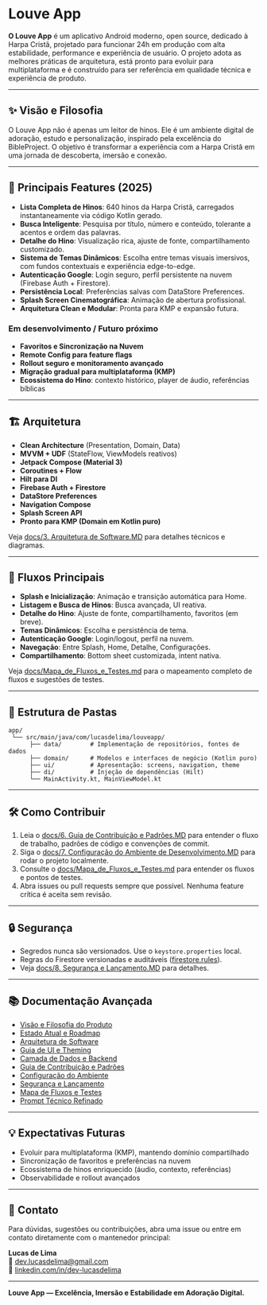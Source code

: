 # Louve App

**O Louve App** é um aplicativo Android moderno, open source, dedicado à Harpa Cristã, projetado para funcionar 24h em produção com alta estabilidade, performance e experiência de usuário. O projeto adota as melhores práticas de arquitetura, está pronto para evoluir para multiplataforma e é construído para ser referência em qualidade técnica e experiência de produto.

---

## ✨ Visão e Filosofia

O Louve App não é apenas um leitor de hinos. Ele é um ambiente digital de adoração, estudo e personalização, inspirado pela excelência do BibleProject. O objetivo é transformar a experiência com a Harpa Cristã em uma jornada de descoberta, imersão e conexão.

---

## 🚀 Principais Features (2025)

- **Lista Completa de Hinos**: 640 hinos da Harpa Cristã, carregados instantaneamente via código Kotlin gerado.
- **Busca Inteligente**: Pesquisa por título, número e conteúdo, tolerante a acentos e ordem das palavras.
- **Detalhe do Hino**: Visualização rica, ajuste de fonte, compartilhamento customizado.
- **Sistema de Temas Dinâmicos**: Escolha entre temas visuais imersivos, com fundos contextuais e experiência edge-to-edge.
- **Autenticação Google**: Login seguro, perfil persistente na nuvem (Firebase Auth + Firestore).
- **Persistência Local**: Preferências salvas com DataStore Preferences.
- **Splash Screen Cinematográfica**: Animação de abertura profissional.
- **Arquitetura Clean e Modular**: Pronta para KMP e expansão futura.

### **Em desenvolvimento / Futuro próximo**
- **Favoritos e Sincronização na Nuvem**
- **Remote Config para feature flags**
- **Rollout seguro e monitoramento avançado**
- **Migração gradual para multiplataforma (KMP)**
- **Ecossistema do Hino**: contexto histórico, player de áudio, referências bíblicas

---

## 🏗️ Arquitetura

- **Clean Architecture** (Presentation, Domain, Data)
- **MVVM + UDF** (StateFlow, ViewModels reativos)
- **Jetpack Compose (Material 3)**
- **Coroutines + Flow**
- **Hilt para DI**
- **Firebase Auth + Firestore**
- **DataStore Preferences**
- **Navigation Compose**
- **Splash Screen API**
- **Pronto para KMP (Domain em Kotlin puro)**

Veja [docs/3. Arquitetura de Software.MD](docs/3.%20Arquitetura%20de%20Software.MD) para detalhes técnicos e diagramas.

---

## 🔄 Fluxos Principais

- **Splash e Inicialização**: Animação e transição automática para Home.
- **Listagem e Busca de Hinos**: Busca avançada, UI reativa.
- **Detalhe do Hino**: Ajuste de fonte, compartilhamento, favoritos (em breve).
- **Temas Dinâmicos**: Escolha e persistência de tema.
- **Autenticação Google**: Login/logout, perfil na nuvem.
- **Navegação**: Entre Splash, Home, Detalhe, Configurações.
- **Compartilhamento**: Bottom sheet customizada, intent nativa.

Veja [docs/Mapa_de_Fluxos_e_Testes.md](docs/Mapa_de_Fluxos_e_Testes.md) para o mapeamento completo de fluxos e sugestões de testes.

---

## 📂 Estrutura de Pastas

```
app/
 └── src/main/java/com/lucasdelima/louveapp/
      ├── data/        # Implementação de repositórios, fontes de dados
      ├── domain/      # Modelos e interfaces de negócio (Kotlin puro)
      ├── ui/          # Apresentação: screens, navigation, theme
      ├── di/          # Injeção de dependências (Hilt)
      └── MainActivity.kt, MainViewModel.kt
```

---

## 🛠️ Como Contribuir

1. Leia o [docs/6. Guia de Contribuição e Padrões.MD](docs/6.%20Guia%20de%20Contribui%C3%A7%C3%A3o%20e%20Padr%C3%B5es.MD) para entender o fluxo de trabalho, padrões de código e convenções de commit.
2. Siga o [docs/7. Configuração do Ambiente de Desenvolvimento.MD](docs/7.%20Configura%C3%A7%C3%A3o%20do%20Ambiente%20de%20Desenvolvimento.MD) para rodar o projeto localmente.
3. Consulte o [docs/Mapa_de_Fluxos_e_Testes.md](docs/Mapa_de_Fluxos_e_Testes.md) para entender os fluxos e pontos de testes.
4. Abra issues ou pull requests sempre que possível. Nenhuma feature crítica é aceita sem revisão.

---

## 🔒 Segurança

- Segredos nunca são versionados. Use o `keystore.properties` local.
- Regras do Firestore versionadas e auditáveis ([firestore.rules](firestore.rules)).
- Veja [docs/8. Segurança e Lançamento.MD](docs/8.%20Seguran%C3%A7a%20e%20Lan%C3%A7amento.MD) para detalhes.

---

## 📚 Documentação Avançada

- [Visão e Filosofia do Produto](docs/1.%20Vis%C3%A3o%20e%20Filosofia%20do%20Produto.md)
- [Estado Atual e Roadmap](docs/2.%20Estado%20Atual%20e%20Roadmap%20do%20Projeto.MD)
- [Arquitetura de Software](docs/3.%20Arquitetura%20de%20Software.MD)
- [Guia de UI e Theming](docs/4.%20Guia%20de%20UI%20e%20Theming.MD)
- [Camada de Dados e Backend](docs/5.%20Camada%20de%20Dados%20e%20Backend.MD)
- [Guia de Contribuição e Padrões](docs/6.%20Guia%20de%20Contribui%C3%A7%C3%A3o%20e%20Padr%C3%B5es.MD)
- [Configuração do Ambiente](docs/7.%20Configura%C3%A7%C3%A3o%20do%20Ambiente%20de%20Desenvolvimento.MD)
- [Segurança e Lançamento](docs/8.%20Seguran%C3%A7a%20e%20Lan%C3%A7amento.MD)
- [Mapa de Fluxos e Testes](docs/Mapa_de_Fluxos_e_Testes.md)
- [Prompt Técnico Refinado](docs/Prompt_Revisado.md)

---

## 💡 Expectativas Futuras

- Evoluir para multiplataforma (KMP), mantendo domínio compartilhado
- Sincronização de favoritos e preferências na nuvem
- Ecossistema de hinos enriquecido (áudio, contexto, referências)
- Observabilidade e rollout avançados

---

## 📢 Contato

Para dúvidas, sugestões ou contribuições, abra uma issue ou entre em contato diretamente com o mantenedor principal:

**Lucas de Lima**  
📧 [dev.lucasdelima@gmail.com](mailto:dev.lucasdelima@gmail.com)  
🔗 [linkedin.com/in/dev-lucasdelima](https://www.linkedin.com/in/dev-lucasdelima/)

---

**Louve App — Excelência, Imersão e Estabilidade em Adoração Digital.** 
